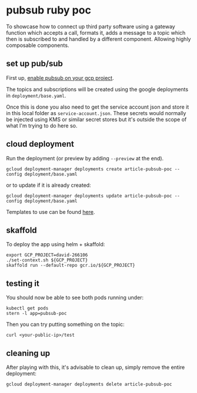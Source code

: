 # pubsub ruby poc

To showcase how to connect up third party software using a gateway function which accepts a call, formats it, adds a message to a topic which then is subscribed to and handled by a different component. Allowing highly composable components.

## set up pub/sub

First up, [enable pubsub on your gcp project](https://cloud.google.com/pubsub/docs/quickstart-client-libraries#pubsub-client-libraries-ruby).

The topics and subscriptions will be created using the google deployments in `deployment/base.yaml`.

Once this is done you also need to get the service account json and store it in this local folder as `service-account.json`. These secrets would normally be injected using KMS or similar secret stores but it's outside the scope of what I'm trying to do here so.

## cloud deployment

Run the deployment (or preview by adding `--preview` at the end).

```shell script
gcloud deployment-manager deployments create article-pubsub-poc --config deployment/base.yaml
```

or to update if it is already created:

```shell script
gcloud deployment-manager deployments update article-pubsub-poc --config deployment/base.yaml
```

Templates to use can be found [here](https://cloud.google.com/deployment-manager/docs/reference/cloud-foundation-toolkit).


## skaffold

To deploy the app using helm + skaffold:

```shell script
export GCP_PROJECT=david-266106
./set-context.sh ${GCP_PROJECT}
skaffold run --default-repo gcr.io/${GCP_PROJECT}
```

## testing it

You should now be able to see both pods running under:
```shell script
kubectl get pods
stern -l app=pubsub-poc
```

Then you can try putting something on the topic:

```shell script
curl <your-public-ip>/test
```

## cleaning up

After playing with this, it's advisable to clean up, simply remove the entire deployment:

```shell script
gcloud deployment-manager deployments delete article-pubsub-poc
```
